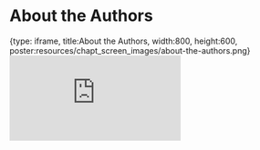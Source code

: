 # About the Authors
 
{type: iframe, title:About the Authors, width:800, height:600, poster:resources/chapt_screen_images/about-the-authors.png}
![](http://hutchdatascience.org/AI_for_Decision_Makers/no_toc/about-the-authors.html)
 

 

